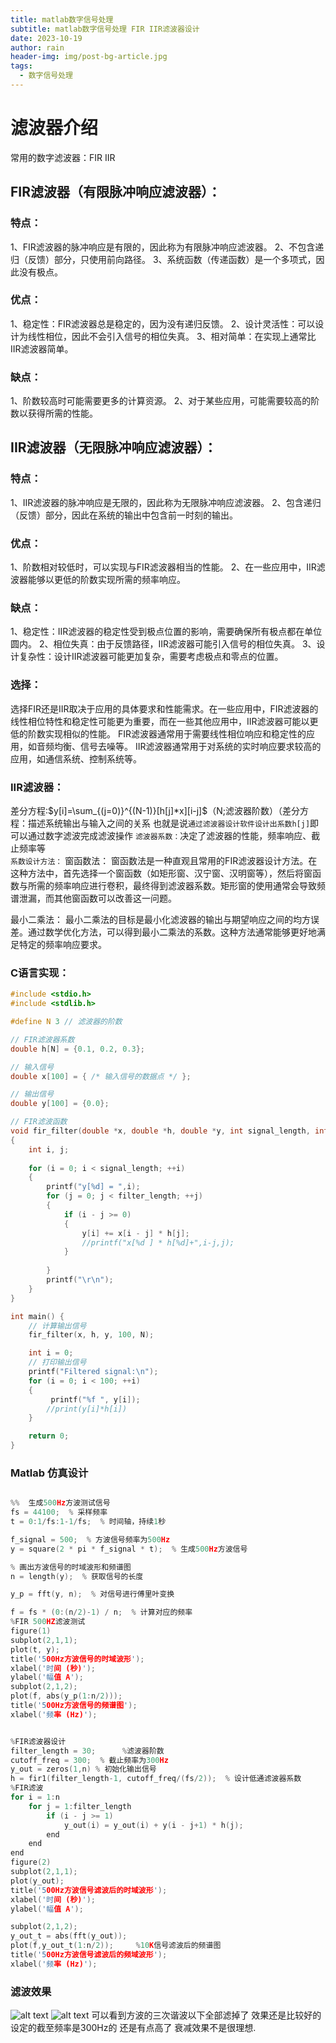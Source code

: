 ```yaml
---
title: matlab数字信号处理
subtitle: matlab数字信号处理 FIR IIR滤波器设计
date: 2023-10-19
author: rain
header-img: img/post-bg-article.jpg
tags:
  - 数字信号处理
---
```


# 滤波器介绍
常用的数字滤波器：FIR	IIR
## FIR滤波器（有限脉冲响应滤波器）：
### 特点：
1、FIR滤波器的脉冲响应是有限的，因此称为有限脉冲响应滤波器。
2、不包含递归（反馈）部分，只使用前向路径。
3、系统函数（传递函数）是一个多项式，因此没有极点。
### 优点：

1、稳定性：FIR滤波器总是稳定的，因为没有递归反馈。
2、设计灵活性：可以设计为线性相位，因此不会引入信号的相位失真。
3、相对简单：在实现上通常比IIR滤波器简单。
### 缺点：
1、阶数较高时可能需要更多的计算资源。
2、对于某些应用，可能需要较高的阶数以获得所需的性能。
## IIR滤波器（无限脉冲响应滤波器）：
### 特点：

1、IIR滤波器的脉冲响应是无限的，因此称为无限脉冲响应滤波器。
2、包含递归（反馈）部分，因此在系统的输出中包含前一时刻的输出。
### 优点：
1、阶数相对较低时，可以实现与FIR滤波器相当的性能。
2、在一些应用中，IIR滤波器能够以更低的阶数实现所需的频率响应。
### 缺点：
1、稳定性：IIR滤波器的稳定性受到极点位置的影响，需要确保所有极点都在单位圆内。
2、相位失真：由于反馈路径，IIR滤波器可能引入信号的相位失真。
3、设计复杂性：设计IIR滤波器可能更加复杂，需要考虑极点和零点的位置。
###  选择：
选择FIR还是IIR取决于应用的具体要求和性能需求。在一些应用中，FIR滤波器的线性相位特性和稳定性可能更为重要，而在一些其他应用中，IIR滤波器可能以更低的阶数实现相似的性能。
FIR滤波器通常用于需要线性相位响应和稳定性的应用，如音频均衡、信号去噪等。
IIR滤波器通常用于对系统的实时响应要求较高的应用，如通信系统、控制系统等。

### IIR滤波器：
差分方程:$y[i]=\sum_{(j=0)}^{(N-1)}[h[j]*x][i-j]$（N;滤波器阶数）（差分方程：描述系统输出与输入之间的关系
也就是说`通过滤波器设计软件设计出系数h[j]`即可以通过数字滤波完成滤波操作
`滤波器系数：`决定了滤波器的性能，频率响应、截止频率等  
`系数设计方法：`
窗函数法： 窗函数法是一种直观且常用的FIR滤波器设计方法。在这种方法中，首先选择一个窗函数（如矩形窗、汉宁窗、汉明窗等），然后将窗函数与所需的频率响应进行卷积，最终得到滤波器系数。矩形窗的使用通常会导致频谱泄漏，而其他窗函数可以改善这一问题。

最小二乘法： 最小二乘法的目标是最小化滤波器的输出与期望响应之间的均方误差。通过数学优化方法，可以得到最小二乘法的系数。这种方法通常能够更好地满足特定的频率响应要求。
### C语言实现：
``` c
#include <stdio.h>
#include <stdlib.h>

#define N 3 // 滤波器的阶数

// FIR滤波器系数
double h[N] = {0.1, 0.2, 0.3};

// 输入信号
double x[100] = { /* 输入信号的数据点 */ };

// 输出信号
double y[100] = {0.0};

// FIR滤波函数
void fir_filter(double *x, double *h, double *y, int signal_length, int filter_length) 
{
    int i, j;
    
    for (i = 0; i < signal_length; ++i) 
    {
        printf("y[%d] = ",i);
        for (j = 0; j < filter_length; ++j) 
        {
            if (i - j >= 0) 
            {
                y[i] += x[i - j] * h[j];
                //printf("x[%d ] * h[%d]+",i-j,j);
            }
           
        }
        printf("\r\n"); 
    }
}

int main() {
    // 计算输出信号
    fir_filter(x, h, y, 100, N);

    int i = 0; 
    // 打印输出信号
    printf("Filtered signal:\n");
    for (i = 0; i < 100; ++i) 
    {
         printf("%f ", y[i]);
        //print(y[i]*h[i])
    }

    return 0;
}

```
### Matlab 仿真设计
``` c

%%  生成500Hz方波测试信号
fs = 44100;  % 采样频率
t = 0:1/fs:1-1/fs;  % 时间轴，持续1秒

f_signal = 500;  % 方波信号频率为500Hz
y = square(2 * pi * f_signal * t);  % 生成500Hz方波信号

% 画出方波信号的时域波形和频谱图
n = length(y);  % 获取信号的长度

y_p = fft(y, n);  % 对信号进行傅里叶变换

f = fs * (0:(n/2)-1) / n;  % 计算对应的频率
%FIR 500HZ滤波测试
figure(1)
subplot(2,1,1);
plot(t, y);
title('500Hz方波信号的时域波形');
xlabel('时间 (秒)');
ylabel('幅值 A');
subplot(2,1,2);
plot(f, abs(y_p(1:n/2)));
title('500Hz方波信号的频谱图');
xlabel('频率 (Hz)');


%FIR滤波器设计
filter_length = 30;      %滤波器阶数
cutoff_freq = 300;  % 截止频率为300Hz
y_out = zeros(1,n) % 初始化输出信号
h = fir1(filter_length-1, cutoff_freq/(fs/2));  % 设计低通滤波器系数
%FIR滤波
for i = 1:n 
    for j = 1:filter_length 
        if (i - j >= 1) 
            y_out(i) = y_out(i) + y(i - j+1) * h(j);
        end
    end
end
figure(2)
subplot(2,1,1);
plot(y_out);
title('500Hz方波信号滤波后的时域波形');
xlabel('时间 (秒)');
ylabel('幅值 A');

subplot(2,1,2);
y_out_t = abs(fft(y_out));
plot(f,y_out_t(1:n/2));     %10K信号滤波后的频谱图
title('500Hz方波信号滤波后的频域波形');
xlabel('频率 (Hz)');
```
### 滤波效果
![alt text](/img/blog/5-15-1.png)
![alt text](/img/blog/5-15-2.png)
可以看到方波的三次谐波以下全部滤掉了 效果还是比较好的
设定的截至频率是300Hz的 还是有点高了 衰减效果不是很理想.